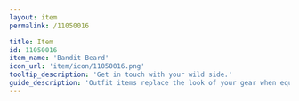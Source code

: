 ```yaml
---
layout: item
permalink: /11050016

title: Item
id: 11050016
item_name: 'Bandit Beard'
icon_url: 'item/icon/11050016.png'
tooltip_description: 'Get in touch with your wild side.'
guide_description: 'Outfit items replace the look of your gear when equipped.'
---
```

